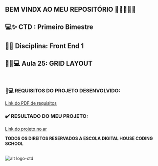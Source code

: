 ## BEM VINDX AO MEU REPOSITÓRIO 👩‍💻👩‍💻✨

## 💻✨ CTD : Primeiro Bimestre 
## 📃✨ Disciplina: Front End 1  
## 👩‍💻💻 __Aula 25: GRID LAYOUT__

<br>


### 📃💻 REQUISITOS DO PROJETO DESENVOLVIDO: 
[Link do PDF de requisitos](https://github.com/soareslil/ctd-1bi-frontend1-a25-cssGrid/blob/main/%5BMT%5D%20AULA%2025%20-%20GRID.pdf)

### ✔️ RESULTADO DO MEU PROJETO:  
[Link do projeto no ar](https://soareslil.github.io/ctd-1bi-frontend1-a25-cssGrid/) 


__TODOS OS DIREITOS RESERVADOS A ESCOLA DIGITAL HOUSE CODING SCHOOL__
<br> <br>

![alt logo-ctd](https://vidadeempresa.com.br/wp-content/uploads/2021/02/curso.png)
